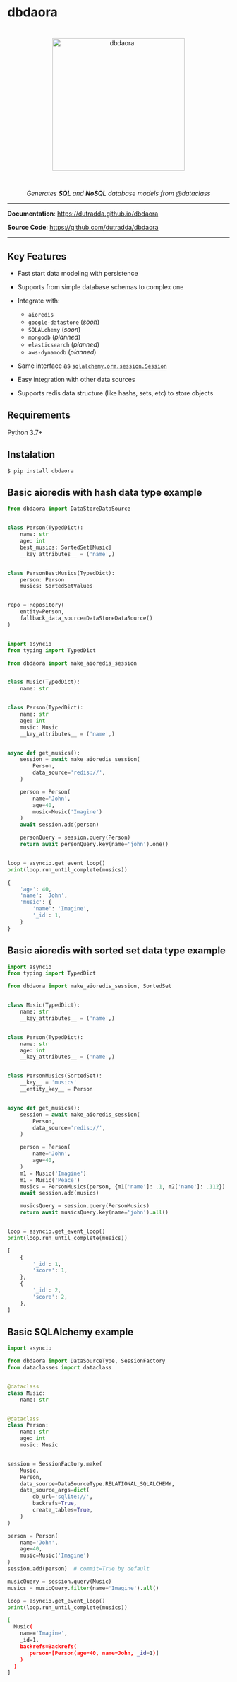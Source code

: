 # dbdaora

<p align="center" style="margin: 3em">
  <a href="https://github.com/dutradda/dbdaora">
    <img src="https://dutradda.github.io/dbdaora/dbdaora.svg" alt="dbdaora" width="300"/>
  </a>
</p>

<p align="center">
    <em>Generates <b>SQL</b> and <b>NoSQL</b> database models from @dataclass</em>
</p>

---

**Documentation**: <a href="https://dutradda.github.io/dbdaora" target="_blank">https://dutradda.github.io/dbdaora</a>

**Source Code**: <a href="https://github.com/dutradda/dbdaora" target="_blank">https://github.com/dutradda/dbdaora</a>

---


## Key Features

- Fast start data modeling with persistence

- Supports from simple database schemas to complex one

- Integrate with:
    + `aioredis`
    + `google-datastore` (*soon*)
    + `SQLALchemy` (*soon*)
    + `mongodb` (*planned*)
    + `elasticsearch` (*planned*)
    + `aws-dynamodb` (*planned*)

- Same interface as [`sqlalchemy.orm.session.Session`](https://docs.sqlalchemy.org/en/13/orm/session_api.html#sqlalchemy.orm.session.Session)

- Easy integration with other data sources

- Supports redis data structure (like hashs, sets, etc) to store objects


## Requirements

Python 3.7+


## Instalation

```
$ pip install dbdaora 
```


## Basic aioredis with hash data type example

```python
from dbdaora import DataStoreDataSource


class Person(TypedDict):
    name: str
    age: int
    best_musics: SortedSet[Music]
    __key_attributes__ = ('name',)


class PersonBestMusics(TypedDict):
    person: Person
    musics: SortedSetValues


repo = Repository(
    entity=Person,
    fallback_data_source=DataStoreDataSource()
)



```


```python
import asyncio
from typing import TypedDict

from dbdaora import make_aioredis_session


class Music(TypedDict):
    name: str


class Person(TypedDict):
    name: str
    age: int
    music: Music
    __key_attributes__ = ('name',)


async def get_musics():
    session = await make_aioredis_session(
        Person,
        data_source='redis://',
    )

    person = Person(
        name='John',
        age=40,
        music=Music('Imagine')
    )
    await session.add(person)

    personQuery = session.query(Person)
    return await personQuery.key(name='john').one()


loop = asyncio.get_event_loop()
print(loop.run_until_complete(musics))
```

```python
{
    'age': 40,
    'name': 'John',
    'music': {
        'name': 'Imagine',
        '_id': 1,
    }
}
```


## Basic aioredis with sorted set data type example

```python
import asyncio
from typing import TypedDict

from dbdaora import make_aioredis_session, SortedSet


class Music(TypedDict):
    name: str
    __key_attributes__ = ('name',)


class Person(TypedDict):
    name: str
    age: int
    __key_attributes__ = ('name',)


class PersonMusics(SortedSet):
    __key__ = 'musics'
    __entity_key__ = Person


async def get_musics():
    session = await make_aioredis_session(
        Person,
        data_source='redis://',
    )

    person = Person(
        name='John',
        age=40,
    )
    m1 = Music('Imagine')
    m1 = Music('Peace')
    musics = PersonMusics(person, {m1['name']: .1, m2['name']: .112})
    await session.add(musics)

    musicsQuery = session.query(PersonMusics)
    return await musicsQuery.key(name='john').all()


loop = asyncio.get_event_loop()
print(loop.run_until_complete(musics))
```

```python
[
    {
        '_id': 1,
        'score': 1,
    },
    {
        '_id': 2,
        'score': 2,
    },
]
```


## Basic SQLAlchemy example

```python
import asyncio

from dbdaora import DataSourceType, SessionFactory
from dataclasses import dataclass


@dataclass
class Music:
    name: str


@dataclass
class Person:
    name: str
    age: int
    music: Music


session = SessionFactory.make(
    Music,
    Person,
    data_source=DataSourceType.RELATIONAL_SQLALCHEMY,
    data_source_args=dict(
        db_url='sqlite://',
        backrefs=True,
        create_tables=True,
    )
)

person = Person(
    name='John',
    age=40,
    music=Music('Imagine')
)
session.add(person)  # commit=True by default

musicQuery = session.query(Music)
musics = musicQuery.filter(name='Imagine').all()

loop = asyncio.get_event_loop()
print(loop.run_until_complete(musics))
```

```bash
[
  Music(
    name='Imagine',
    _id=1,
    backrefs=Backrefs(
       person=[Person(age=40, name=John, _id=1)]
    )
  )
]
```
